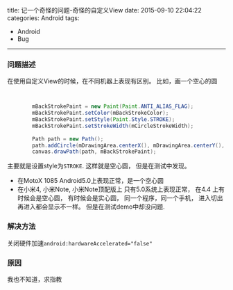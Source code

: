 title: 记一个奇怪的问题-奇怪的自定义View
date: 2015-09-10 22:04:22
categories: Android
tags:
- Android
- Bug
---

### 问题描述 ###
在使用自定义View的时候，在不同机器上表现有区别。 比如，画一个空心的圆

```java


        mBackStrokePaint = new Paint(Paint.ANTI_ALIAS_FLAG);
        mBackStrokePaint.setColor(mBackStrokeColor);
        mBackStrokePaint.setStyle(Paint.Style.STROKE);
        mBackStrokePaint.setStrokeWidth(mCircleStrokeWidth);
        
		Path path = new Path();
        path.addCircle(mDrawingArea.centerX(), mDrawingArea.centerY(), mRadius, Path.Direction.CCW);
        canvas.drawPath(path, mBackStrokePaint);

```

主要就是设置style为`STROKE`. 这样就是空心圆， 但是在测试中发现。 

* 在MotoX 1085 Android5.0上表现正常，是一个空心圆
* 在小米4, 小米Note, 小米Note顶配版上 只有5.0系统上表现正常， 在4.4 上有时候会是空心圆， 有时候会是实心圆， 同一个程序，同一个手机， 进入切出再进入都会显示不一样。 但是在测试demo中却没问题.

### 解决方法 ###
关闭硬件加速`android:hardwareAccelerated="false"` 

### 原因 ###
我也不知道，求指教

